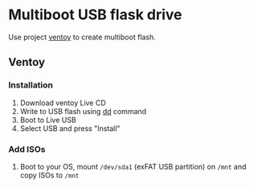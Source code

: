 # Multiboot USB flask drive

Use project [ventoy](https://www.ventoy.net/en/index.html) to create multiboot flash.

## Ventoy

### Installation

1. Download ventoy Live CD
2. Write to USB flash using [dd](../software/dd.md) command
3. Boot to Live USB
4. Select USB and press "Install"

### Add ISOs

1. Boot to your OS, mount `/dev/sda1` (exFAT USB partition) on `/mnt` and copy ISOs to `/mnt`
